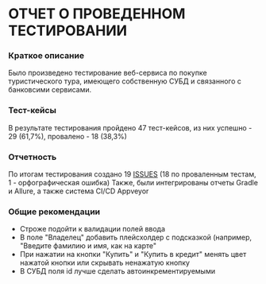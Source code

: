# ОТЧЕТ О ПРОВЕДЕННОМ ТЕСТИРОВАНИИ
###  Краткое описание
Было произведено тестирование веб-сервиса по покупке туристического тура, имеющего собственную СУБД и связанного с банковсими сервисами.
###  Тест-кейсы
В результате тестирования пройдено 47 тест-кейсов, из них успешно - 29 (61,7%), провалено - 18 (38,3%)
###  Отчетность
По итогам тестирования создано 19 [ISSUES](https://github.com/EugenyVinogradov/CourseProjectAutomatisation/issues) (18 по проваленным тестам, 1 - орфографическая ошибка)
Также, были интегрированы отчеты Gradle и Allure, а также система CI/CD Appveyor
###  Общие рекомендации
* Строже подойти к валидации полей ввода
* В поле "Владелец" добавить плейсхолдер с подсказкой (например, "Введите фамилию и имя, как на карте"
* При нажатии на кнопки "Купить" и "Купить в кредит" менять цвет нажатой кнопки или скрывать ненажатую кнопку
* В СУБД поля id лучше сделать автоинкрементируемыми